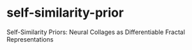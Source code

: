 # self-similarity-prior
Self-Similarity Priors: Neural Collages as Differentiable Fractal Representations
